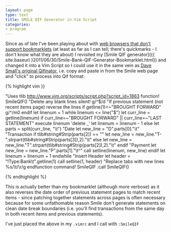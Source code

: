 ```yaml
---
layout: page
type: text
title: SMILE QIF Generator in Vim Script
categories: 
- program
---
```

Since as of late I've been playing about with [web browsers that don't support bookmarklets](http://mason-larobina.github.com/luakit/) (at least as far as I can tell; there's quickmarks - I don't know what they are about) I revisited my [Smile QIF generator]({{ site.baseurl }2011/06/30/Smile-Bank-QIF-Generator-Bookmarklet.html}) and changed it into a Vim Script so I could use it in the same vein as [Dave Small's original Qifinator](http://www.web-development.co.uk/smile), i.e. copy and paste in from the Smile web page and "click" to process into Qif format:

{% highlight vim }}

"Uses tlib http://www.vim.org/scripts/script.php?script_id=1863
function! SmileQIF()
	"Delete any blank lines
	silent! g/^$/d
	"If previous statement (not recent items page) reverse the lines
	if getline(1)=~"BROUGHT FORWARD"
		g/^/m0
	endif
	let linenum = 1
	while linenum <= line("$")
		let curr_line = getline(linenum)
		if curr_line=~"BROUGHT FORWARD" || curr_line=~"LAST STATEMENT"
			execute linenum 'delete _'
			let linenum = linenum - 1
		else
			let parts = split(curr_line, "\t")
			"Date
			let new_line = "D".parts[0]."\t"
			"Transaction
			if tlib#string#Strip(parts[2]) == ""
				let new_line = new_line."T-".strpart(tlib#string#Strip(parts[3]),2)."\t"
			else
				let new_line = new_line."T".strpart(tlib#string#Strip(parts[2]),2)."\t"
			endif
			"Payment
			let new_line = new_line."P".parts[1]."\t\^"
			call setline(linenum, new_line)
		endif
		let linenum = linenum + 1
	endwhile
	"Insert Header
	let header = "!Type:Bank\t".getline(1)
	call setline(1, header)
	"Replace tabs with new lines
	%s/\t/\r/g
endfunction
command! SmileQIF :call SmileQIF()

{% endhighlight %}

This is actually better than my bookmarklet (although more verbose) as it also reverses the date order of previous statement pages to match recent items - since patching together statements across pages is often necessary because for some unfathomable reason Smile don't generate statements on clean date break boundaries (i.e. you'll find transactions from the same day in both recent items and previous statements).

I've just placed the above in my `.vimrc` and I call with `:SmileQIF`
